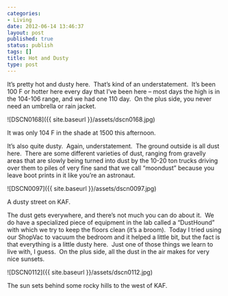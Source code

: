 ```yaml
---
categories:
- Living
date: 2012-06-14 13:46:37
layout: post
published: true
status: publish
tags: []
title: Hot and Dusty
type: post
---
```


It’s pretty hot and dusty here.  That’s kind of an understatement.  It’s been
100 F or hotter here every day that I’ve been here – most days the high is in
the 104-106 range, and we had one 110 day.  On the plus side, you never need
an umbrella or rain jacket.

![DSCN0168]({{ site.baseurl }}/assets/dscn0168.jpg)

It was only 104 F in the shade at 1500 this afternoon.

It’s also quite dusty.  Again, understatement.  The ground outside is all dust
here.  There are some different varieties of dust, ranging from gravelly areas
that are slowly being turned into dust by the 10-20 ton trucks driving over
them to piles of very fine sand that we call “moondust” because you leave boot
prints in it like you’re an astronaut.

![DSCN0097]({{ site.baseurl }}/assets/dscn0097.jpg)

A dusty street on KAF.

The dust gets everywhere, and there’s not much you can do about it.  We do
have a specialized piece of equipment in the lab called a “DustHound” with
which we try to keep the floors clean (it’s a broom).  Today I tried using our
ShopVac to vacuum the bedroom and it helped a little bit, but the fact is that
everything is a little dusty here.  Just one of those things we learn to live
with, I guess.  On the plus side, all the dust in the air makes for very nice
sunsets.

![DSCN0112]({{ site.baseurl }}/assets/dscn0112.jpg)

The sun sets behind some rocky hills to the west of KAF.